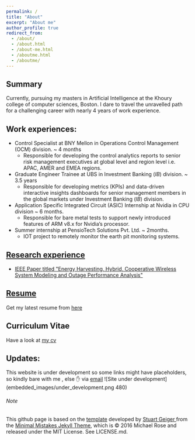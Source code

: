 ```yaml
---
permalink: /
title: "About"
excerpt: "About me"
author_profile: true
redirect_from: 
  - /about/
  - /about.html
  - /about-me.html
  - /aboutme.html
  - /aboutme/
---
```

## Summary
Currently, pursuing my masters in Artificial Intelligence at the Khoury college of computer sciences, Boston. 
I dare to travel the unravelled path for a challenging career with nearly 4 years of work experience.

## Work experiences:
- Control Specialist at BNY Mellon in Operations Control Management (OCM) division. ~ 4 months
    - Responsible for developing the control analytics reports to senior risk management executives at global level and region level i.e. APAC, AMER and EMEA regions.
- Graduate Engineer Trainee at UBS in Investment Banking (_IB_) division. ~ 3.5 years
    - Responsible for developing metrics (KPIs) and data-driven interactive insights dashboards for senior 
management members in the global markets under Investment Banking (<i>IB</i>) division.
- Application Specific Integrated Circuit (ASIC) Internship at Nvidia in CPU division ~ 6 months.
    - Responsible for bare metal tests to support newly introduced features of ARM v8.x for Nvidia’s processor.
- Summer internship at PensioTech Solutions Pvt. Ltd. ~ 2months. 
    - IOT project to remotely monitor the earth pit monitoring systems.
 

## [Research experience](https://praphulsamavedam.github.io/publications/)
- [IEEE Paper titled "Energy Harvesting, Hybrid, Cooperative Wireless System Modeling and Outage Performance Analysis"](https://praphulsamavedam.github.io/publication/paper-1)

## [Resume](https://praphulsamavedam.github.io/resume/)
Get my latest resume from [here](https://praphulsamavedam.github.io/resume/)

## Curriculum Vitae
Have a look at [my cv](https://praphulsamavedam.github.io/cv/)    

## Updates:
This website is under development so some links might have placeholders, so kindly bare with me , else :raised_hand: via 
[email](mailto:samavedam.m@northeastern.edu;praphulsamavedam@gmail.com)
![Site under development](embedded_images/under_development.png 480)

















   
   
   

  
  



###### Note
This github page is based on the [template](https://academicpages.github.io/) developed by [Stuart Geiger
](https://github.com/staeiou) from the [Minimal Mistakes Jekyll Theme](https://mmistakes.github.io/minimal-mistakes/), which is © 2016 Michael Rose and released under the MIT License. See LICENSE.md.
 
